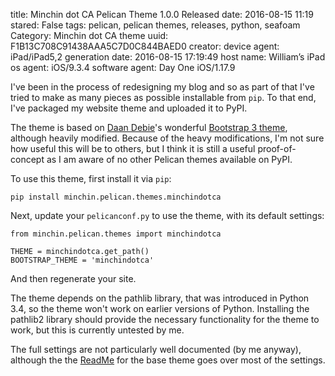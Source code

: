title: Minchin dot CA Pelican Theme 1.0.0 Released
date: 2016-08-15 11:19
stared: False
tags: pelican, pelican themes, releases, python, seafoam
Category: Minchin dot CA theme
uuid: F1B13C708C91438AAA5C7D0C844BAED0
creator:
    device agent: iPad/iPad5,2
    generation date: 2016-08-15 17:19:49
    host name: William’s iPad
    os agent: iOS/9.3.4
    software agent: Day One iOS/1.17.9

I've been in the process of redesigning my blog and so as part of that I've
tried to make as many pieces as possible installable from `pip`. To that end,
I've packaged my website theme and uploaded it to PyPI.

The theme is based on [Daan Debie](http://dandydev.net/)'s wonderful [Bootstrap
3
theme](https://github.com/getpelican/pelican-themes/tree/master/pelican-bootstrap3),
although heavily modified. Because of the heavy modifications, I'm not sure how
useful this will be to others, but I think it is still a useful
proof-of-concept as I am aware of no other Pelican themes available on PyPI.

To use this theme, first install it via `pip`:

    pip install minchin.pelican.themes.minchindotca

Next, update your `pelicanconf.py` to use the theme, with its default settings:

    from minchin.pelican.themes import minchindotca

    THEME = minchindotca.get_path()
    BOOTSTRAP_THEME = 'minchindotca'

And then regenerate your site.

The theme depends on the pathlib library, that was introduced in Python 3.4, so
the theme won't work on earlier versions of Python. Installing the pathlib2
library should provide the necessary functionality for the theme to work, but
this is currently untested by me.

The full settings are not particularly well documented (by me anyway), although
the the
[ReadMe](https://github.com/getpelican/pelican-themes/tree/master/pelican-bootstrap3)
for the base theme goes over most of the settings.
